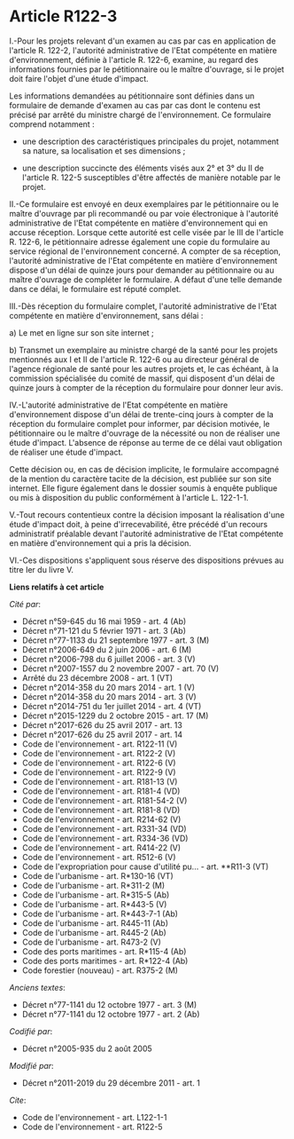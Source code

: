 # Article R122-3

I.-Pour les projets relevant d'un examen au cas par cas en application de l'article R. 122-2, l'autorité administrative de
l'Etat compétente en matière d'environnement, définie à l'article R. 122-6, examine, au regard des informations fournies par
le pétitionnaire ou le maître d'ouvrage, si le projet doit faire l'objet d'une étude d'impact. 

Les informations demandées au pétitionnaire sont définies dans un formulaire de demande d'examen au cas par cas dont le
contenu est précisé par arrêté du ministre chargé de l'environnement. Ce formulaire comprend notamment :

- une description des caractéristiques principales du projet, notamment sa nature, sa localisation et ses dimensions ;

- une description succincte des éléments visés aux 2° et 3° du II de l'article R. 122-5 susceptibles d'être affectés de
manière notable par le projet. 

II.-Ce formulaire est envoyé en deux exemplaires par le pétitionnaire ou le maître d'ouvrage par pli recommandé ou par voie
électronique à l'autorité administrative de l'Etat compétente en matière d'environnement qui en accuse réception. Lorsque
cette autorité est celle visée par le III de l'article R. 122-6, le pétitionnaire adresse également une copie du formulaire
au service régional de l'environnement concerné. A compter de sa réception, l'autorité administrative de l'Etat compétente en
matière d'environnement dispose d'un délai de quinze jours pour demander au pétitionnaire ou au maître d'ouvrage de compléter
le formulaire. A défaut d'une telle demande dans ce délai, le formulaire est réputé complet. 

III.-Dès réception du formulaire complet, l'autorité administrative de l'Etat compétente en matière d'environnement, sans
délai : 

a) Le met en ligne sur son site internet ; 

b) Transmet un exemplaire au ministre chargé de la santé pour les projets mentionnés aux I et II de l'article R. 122-6 ou au
directeur général de l'agence régionale de santé pour les autres projets et, le cas échéant, à la commission spécialisée du
comité de massif, qui disposent d'un délai de quinze jours à compter de la réception du formulaire pour donner leur avis. 

IV.-L'autorité administrative de l'Etat compétente en matière d'environnement dispose d'un délai de trente-cinq jours à
compter de la réception du formulaire complet pour informer, par décision motivée, le pétitionnaire ou le maître d'ouvrage de
la nécessité ou non de réaliser une étude d'impact. L'absence de réponse au terme de ce délai vaut obligation de réaliser une
étude d'impact. 

Cette décision ou, en cas de décision implicite, le formulaire accompagné de la mention du caractère tacite de la décision,
est publiée sur son site internet. Elle figure également dans le dossier soumis à enquête publique ou mis à disposition du
public conformément à l'article L. 122-1-1. 

V.-Tout recours contentieux contre la décision imposant la réalisation d'une étude d'impact doit, à peine d'irrecevabilité,
être précédé d'un recours administratif préalable devant l'autorité administrative de l'Etat compétente en matière
d'environnement qui a pris la décision. 

VI.-Ces dispositions s'appliquent sous réserve des dispositions prévues au titre Ier du livre V.

**Liens relatifs à cet article**

_Cité par_:

  - Décret n°59-645 du 16 mai 1959 - art. 4 (Ab)
  - Décret n°71-121 du 5 février 1971 - art. 3 (Ab)
  - Décret n°77-1133 du 21 septembre 1977 - art. 3 (M)
  - Décret n°2006-649 du 2 juin 2006 - art. 6 (M)
  - Décret n°2006-798 du 6 juillet 2006 - art. 3 (V)
  - Décret n°2007-1557 du 2 novembre 2007 - art. 70 (V)
  - Arrêté du 23 décembre 2008 - art. 1 (VT)
  - Décret n°2014-358 du 20 mars 2014 - art. 1 (V)
  - Décret n°2014-358 du 20 mars 2014 - art. 3 (V)
  - Décret n°2014-751 du 1er juillet 2014 - art. 4 (VT)
  - Décret n°2015-1229 du 2 octobre 2015 - art. 17 (M)
  - Décret n°2017-626 du 25 avril 2017 - art. 13
  - Décret n°2017-626 du 25 avril 2017 - art. 14
  - Code de l'environnement - art. R122-11 (V)
  - Code de l'environnement - art. R122-2 (V)
  - Code de l'environnement - art. R122-6 (V)
  - Code de l'environnement - art. R122-9 (V)
  - Code de l'environnement - art. R181-13 (V)
  - Code de l'environnement - art. R181-4 (VD)
  - Code de l'environnement - art. R181-54-2 (V)
  - Code de l'environnement - art. R181-8 (VD)
  - Code de l'environnement - art. R214-62 (V)
  - Code de l'environnement - art. R331-34 (VD)
  - Code de l'environnement - art. R334-36 (VD)
  - Code de l'environnement - art. R414-22 (V)
  - Code de l'environnement - art. R512-6 (V)
  - Code de l'expropriation pour cause d'utilité pu... - art. **R11-3 (VT)
  - Code de l'urbanisme - art. R*130-16 (VT)
  - Code de l'urbanisme - art. R*311-2 (M)
  - Code de l'urbanisme - art. R*315-5 (Ab)
  - Code de l'urbanisme - art. R*443-5 (V)
  - Code de l'urbanisme - art. R*443-7-1 (Ab)
  - Code de l'urbanisme - art. R445-11 (Ab)
  - Code de l'urbanisme - art. R445-2 (Ab)
  - Code de l'urbanisme - art. R473-2 (V)
  - Code des ports maritimes - art. R*115-4 (Ab)
  - Code des ports maritimes - art. R*122-4 (Ab)
  - Code forestier (nouveau) - art. R375-2 (M)

_Anciens textes_:

  - Décret n°77-1141 du 12 octobre 1977 - art. 3 (M)
  - Décret n°77-1141 du 12 octobre 1977 - art. 2 (Ab)

_Codifié par_:

  - Décret n°2005-935 du 2 août 2005

_Modifié par_:

  - Décret n°2011-2019 du 29 décembre 2011 - art. 1

_Cite_:

  - Code de l'environnement - art. L122-1-1
  - Code de l'environnement - art. R122-5
